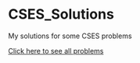 # CSES_Solutions
My solutions for some CSES problems

[Click here to see all problems](https://cses.fi/problemset/)
